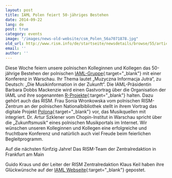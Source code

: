 ```yaml
---
layout: post
title: IAML Polen feiert 50-jähriges Bestehen
date: 2014-09-22
lang: de
post: true
category: events
image: "/images/news-old-website/csm_Polen_56a7071878.jpg"
old_url: http://www.rism.info/de/startseite/newsdetails/browse/55/article/64/iaml-poland-celebrates-50-years.html
email: ''
author: ''
---
```


Diese Woche feiern unsere polnischen Kolleginnen und Kollegen das 50-jährige Bestehen der polnischen [IAML-Gruppe](http://www.iaml.pl/){:target="_blank"} mit einer Konferenz in Warschau. Ihr Thema lautet „Muzyczna Informacja Jutra“, zu Deutsch: „Die Musikinformation in der Zukunft“. Die IAML-Präsidentin Barbara Dobbs Mackenzie wird einen Gastvortrag über die Organisation der IAML und ihre sogenannten [R-Projekte](http://www.r-musicprojects.org/){:target="_blank"} halten. Dazu gehört auch das RISM. Frau Sonia Wronkowska vom polnischen RISM-Zentrum an der polnischen Nationalbibliothek stellt in ihrem Vortrag das digitale Projekt [Polona](http://polona.pl/){:target="_blank"} vor, das Musikquellen mit integriert. Dr. Artur Szklener vom Chopin-Institut in Warschau spricht über die „Zukunftsmusik“ eines polnischen Musikportals im Internet. Wir wünschen unseren Kolleginnen und Kollegen eine erfolgreiche und fruchtbare Konferenz und natürlich auch viel Freude beim feierlichen Begleitprogramm.

Auf die nächsten fünfzig Jahre!
Das RISM-Team der Zentralredaktion in Frankfurt am Main

Guido Kraus und der Leiter der RISM Zentralredaktion Klaus Keil haben ihre Glückwünsche auf der [IAML Webseite](https://www.iaml.info/news/rism-congratulates-iaml-poland){:target="_blank"} gepostet.
